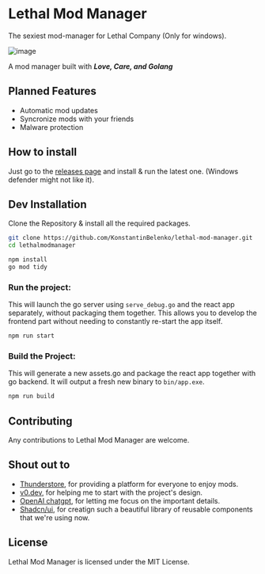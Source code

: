 # Lethal Mod Manager

The sexiest mod-manager for Lethal Company (Only for windows).

![image](https://github.com/The-Lethal-Foundation/Lethal-Mod-Manager/assets/90444271/4d3cf411-d657-433c-b973-8bdf180fa41c)

A mod manager built with ***Love, Care, and Golang***

## Planned Features

- Automatic mod updates
- Syncronize mods with your friends
- Malware protection

## How to install

Just go to the [releases page](https://github.com/KonstantinBelenko/lethal-mod-manager/releases) and install & run the latest one. (Windows defender might not like it).

## Dev Installation

Clone the Repository & install all the required packages.

```sh
git clone https://github.com/KonstantinBelenko/lethal-mod-manager.git
cd lethalmodmanager

npm install
go mod tidy
```

### Run the project:

This will launch the go server using `serve_debug.go` and the react app separately, without packaging them together. This allows you to develop the frontend part without needing to constantly re-start the app itself.

```sh
npm run start
```

### Build the Project:

This will generate a new assets.go and package the react app together with go backend. It will output a fresh new binary to `bin/app.exe`.

```sh
npm run build
```

## Contributing

Any contributions to Lethal Mod Manager are welcome.

## Shout out to

- [Thunderstore](https://thunderstore.io/), for providing a platform for everyone to enjoy mods.
- [v0.dev](https://v0.dev/), for helping me to start with the project's design.
- [OpenAI chatgpt](https://chat.openai.com/), for letting me focus on the important details.
- [Shadcn/ui](https://ui.shadcn.com/docs/cli), for creatign such a beautiful library of reusable components that we're using now.

## License

Lethal Mod Manager is licensed under the MIT License.
